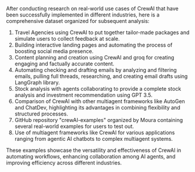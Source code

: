 After conducting research on real-world use cases of CrewAI that have been successfully implemented in different industries, here is a comprehensive dataset organized for subsequent analysis:

1. Travel Agencies using CrewAI to put together tailor-made packages and simulate users to collect feedback at scale.
2. Building interactive landing pages and automating the process of boosting social media presence.
3. Content planning and creation using CrewAI and groq for creating engaging and factually accurate content.
4. Automating checking and drafting emails by analyzing and filtering emails, pulling full threads, researching, and creating email drafts using LangGraph library.
5. Stock analysis with agents collaborating to provide a complete stock analysis and investment recommendation using GPT 3.5.
6. Comparison of CrewAI with other multiagent frameworks like AutoGen and ChatDev, highlighting its advantages in combining flexibility and structured processes.
7. GitHub repository "crewAI-examples" organized by Moura containing several real-world examples for users to test out.
8. Use of multiagent frameworks like CrewAI for various applications ranging from agentic AI chatbots to complex multiagent systems.

These examples showcase the versatility and effectiveness of CrewAI in automating workflows, enhancing collaboration among AI agents, and improving efficiency across different industries.